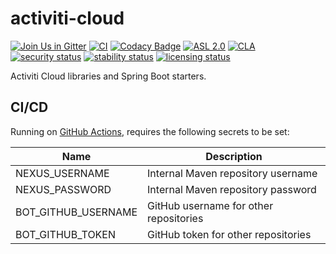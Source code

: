 # activiti-cloud

[![Join Us in Gitter](https://badges.gitter.im/Activiti/Activiti7.svg)](https://gitter.im/Activiti/Activiti7?utm_source=badge&utm_medium=badge&utm_campaign=pr-badge&utm_content=badge)
[![CI](https://github.com/Activiti/activiti-cloud/actions/workflows/main.yml/badge.svg)](https://github.com/Activiti/activiti-cloud/actions/workflows/main.yml)
[![Codacy Badge](https://api.codacy.com/project/badge/Grade/05862b3db7344b24b4509d266df77c3a)](https://www.codacy.com/gh/Activiti/activiti-cloud?utm_source=github.com&amp;utm_medium=referral&amp;utm_content=Activiti/activiti-cloud&amp;utm_campaign=Badge_Grade)
[![ASL 2.0](https://img.shields.io/hexpm/l/plug.svg)](https://github.com/Activiti/activiti-cloud/blob/master/LICENSE.txt)
[![CLA](https://cla-assistant.io/readme/badge/Activiti/activiti-cloud)](https://cla-assistant.io/Activiti/activiti-cloud)
[![security status](https://www.meterian.io/badge/gh/Activiti/activiti-cloud/security)](https://www.meterian.io/report/gh/Activiti/activiti-cloud)
[![stability status](https://www.meterian.io/badge/gh/Activiti/activiti-cloud/stability)](https://www.meterian.io/report/gh/Activiti/activiti-cloud)
[![licensing status](https://www.meterian.io/badge/gh/Activiti/activiti-cloud/licensing)](https://www.meterian.io/report/gh/Activiti/activiti-cloud)

Activiti Cloud libraries and Spring Boot starters.

## CI/CD

Running on [GitHub Actions](https://github.com/features/actions), requires the following secrets to be set:

| Name | Description |
|------|-------------|
| NEXUS_USERNAME | Internal Maven repository username |
| NEXUS_PASSWORD | Internal Maven repository password |
| BOT_GITHUB_USERNAME | GitHub username for other repositories |
| BOT_GITHUB_TOKEN | GitHub token for other repositories |

